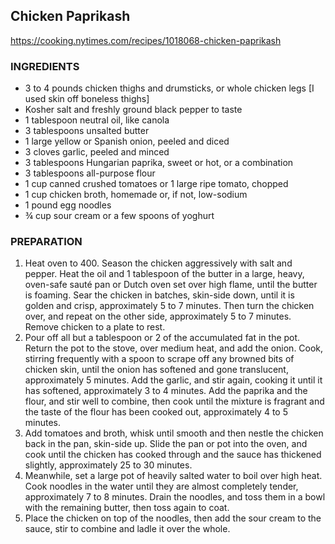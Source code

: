 ## Chicken Paprikash

<https://cooking.nytimes.com/recipes/1018068-chicken-paprikash>

### INGREDIENTS
- 3 to 4 pounds chicken thighs and drumsticks, or whole chicken legs [I used skin off boneless thighs]
- Kosher salt and freshly ground black pepper to taste
- 1 tablespoon neutral oil, like canola
- 3 tablespoons unsalted butter
- 1 large yellow or Spanish onion, peeled and diced
- 3 cloves garlic, peeled and minced
- 3 tablespoons Hungarian paprika, sweet or hot, or a combination
- 3 tablespoons all-purpose flour
- 1 cup canned crushed tomatoes or 1 large ripe tomato, chopped
- 1 cup chicken broth, homemade or, if not, low-sodium
- 1 pound egg noodles
- ¾ cup sour cream or a few spoons of yoghurt

### PREPARATION
1. Heat oven to 400. Season the chicken aggressively with salt and pepper. Heat the oil and 1 tablespoon of the butter in a large, heavy, oven-safe sauté pan or Dutch oven set over high flame, until the butter is foaming. Sear the chicken in batches, skin-side down, until it is golden and crisp, approximately 5 to 7 minutes. Then turn the chicken over, and repeat on the other side, approximately 5 to 7 minutes. Remove chicken to a plate to rest.
2. Pour off all but a tablespoon or 2 of the accumulated fat in the pot. Return the pot to the stove, over medium heat, and add the onion. Cook, stirring frequently with a spoon to scrape off any browned bits of chicken skin, until the onion has softened and gone translucent, approximately 5 minutes. Add the garlic, and stir again, cooking it until it has softened, approximately 3 to 4 minutes. Add the paprika and the flour, and stir well to combine, then cook until the mixture is fragrant and the taste of the flour has been cooked out, approximately 4 to 5 minutes.
3. Add tomatoes and broth, whisk until smooth and then nestle the chicken back in the pan, skin-side up. Slide the pan or pot into the oven, and cook until the chicken has cooked through and the sauce has thickened slightly, approximately 25 to 30 minutes.
4. Meanwhile, set a large pot of heavily salted water to boil over high heat. Cook noodles in the water until they are almost completely tender, approximately 7 to 8 minutes. Drain the noodles, and toss them in a bowl with the remaining butter, then toss again to coat.
5. Place the chicken on top of the noodles, then add the sour cream to the sauce, stir to combine and ladle it over the whole.
